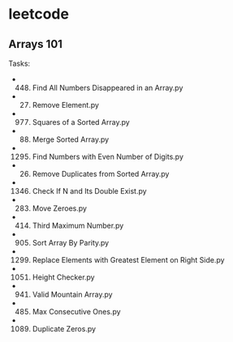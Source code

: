 # leetcode

## Arrays 101
Tasks:
* 448. Find All Numbers Disappeared in an Array.py
* 27. Remove Element.py
* 977. Squares of a Sorted Array.py
* 88. Merge Sorted Array.py
* 1295. Find Numbers with Even Number of Digits.py
* 26. Remove Duplicates from Sorted Array.py
* 1346. Check If N and Its Double Exist.py
* 283. Move Zeroes.py
* 414. Third Maximum Number.py
* 905. Sort Array By Parity.py
* 1299. Replace Elements with Greatest Element on Right Side.py
* 1051. Height Checker.py
* 941. Valid Mountain Array.py
* 485. Max Consecutive Ones.py
* 1089. Duplicate Zeros.py